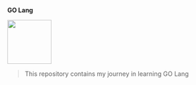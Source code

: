 **GO Lang** 

<img src="https://miro.medium.com/v2/resize:fit:640/format:webp/0*YISbBYJg5hkJGcQd.png" width="100" height="100">

>This repository contains my journey in learning GO Lang

